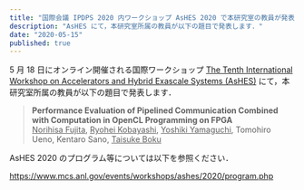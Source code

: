 ```yaml
---
title: "国際会議 IPDPS 2020 内ワークショップ AsHES 2020 で本研究室の教員が発表します"
description: "AsHES にて，本研究室所属の教員が以下の題目で発表します．"
date: "2020-05-15"
published: true
---
```


5 月 18 日にオンライン開催される国際ワークショップ [The Tenth International Workshop on Accelerators and Hybrid Exascale Systems (AsHES)](https://www.mcs.anl.gov/events/workshops/ashes/2020/index.php) にて，本研究室所属の教員が以下の題目で発表します．

> **Performance Evaluation of Pipelined Communication Combined with Computation in OpenCL Programming on FPGA**  
> <u>Norihisa Fujita</u>, <u>Ryohei Kobayashi</u>, <u>Yoshiki Yamaguchi</u>, Tomohiro Ueno, Kentaro Sano, <u>Taisuke Boku</u>

AsHES 2020 のプログラム等については以下を参照ください．

https://www.mcs.anl.gov/events/workshops/ashes/2020/program.php
